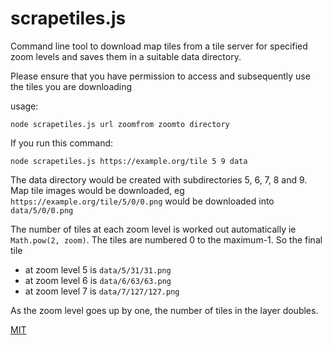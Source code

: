 # scrapetiles.js

Command line tool to download map tiles from a tile server for specified zoom levels and saves them in a suitable data directory.

Please ensure that you have permission to access and subsequently use the tiles you are downloading

usage: 
```
node scrapetiles.js url zoomfrom zoomto directory

```

If you run this command:
```
node scrapetiles.js https://example.org/tile 5 9 data
```

The data directory would be created with subdirectories 5, 6, 7, 8 and 9.
Map tile images would be downloaded, eg `https://example.org/tile/5/0/0.png` would be downloaded into `data/5/0/0.png`

The number of tiles at each zoom level is worked out automatically ie `Math.pow(2, zoom)`.
The tiles are numbered 0 to the maximum-1.
So the final tile 
* at zoom level 5 is `data/5/31/31.png`
* at zoom level 6 is `data/6/63/63.png`
* at zoom level 7 is `data/7/127/127.png`

As the zoom level goes up by one, the number of tiles in the layer doubles.


[MIT](LICENCE)
